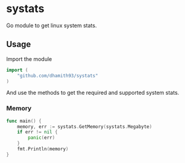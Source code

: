 # systats

Go module to get linux system stats. 

## Usage

Import the module 

```go
import (
	"github.com/dhamith93/systats"
)
```

And use the methods to get the required and supported system stats.

### Memory

```go
func main() {
	memory, err := systats.GetMemory(systats.Megabyte)
	if err != nil {
		panic(err)
	}
	fmt.Println(memory)
}
```
